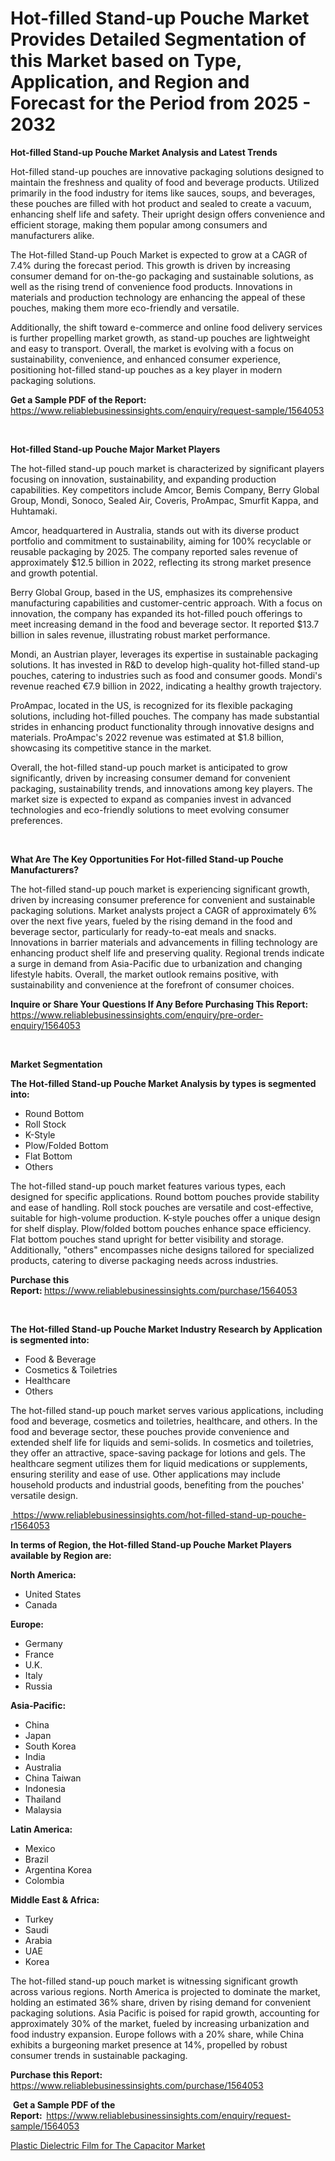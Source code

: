 <p><h1>Hot-filled Stand-up Pouche Market Provides Detailed Segmentation of this Market based on Type, Application, and Region and Forecast for the Period from 2025 - 2032</h1></p><p><strong>Hot-filled Stand-up Pouche Market Analysis and Latest Trends</strong></p>
<p><p>Hot-filled stand-up pouches are innovative packaging solutions designed to maintain the freshness and quality of food and beverage products. Utilized primarily in the food industry for items like sauces, soups, and beverages, these pouches are filled with hot product and sealed to create a vacuum, enhancing shelf life and safety. Their upright design offers convenience and efficient storage, making them popular among consumers and manufacturers alike.</p><p>The Hot-filled Stand-up Pouch Market is expected to grow at a CAGR of 7.4% during the forecast period. This growth is driven by increasing consumer demand for on-the-go packaging and sustainable solutions, as well as the rising trend of convenience food products. Innovations in materials and production technology are enhancing the appeal of these pouches, making them more eco-friendly and versatile. </p><p>Additionally, the shift toward e-commerce and online food delivery services is further propelling market growth, as stand-up pouches are lightweight and easy to transport. Overall, the market is evolving with a focus on sustainability, convenience, and enhanced consumer experience, positioning hot-filled stand-up pouches as a key player in modern packaging solutions.</p></p>
<p><strong>Get a Sample PDF of the Report:&nbsp;</strong> <a href="https://www.reliablebusinessinsights.com/enquiry/request-sample/1564053?utm_campaign=2248&utm_medium=2&utm_source=Github&utm_content=ia&utm_term=02042025&utm_id=hot-filled-stand-up-pouche">https://www.reliablebusinessinsights.com/enquiry/request-sample/1564053</a></p>
<p>&nbsp;</p>
<p><strong>Hot-filled Stand-up Pouche Major Market Players</strong></p>
<p><p>The hot-filled stand-up pouch market is characterized by significant players focusing on innovation, sustainability, and expanding production capabilities. Key competitors include Amcor, Bemis Company, Berry Global Group, Mondi, Sonoco, Sealed Air, Coveris, ProAmpac, Smurfit Kappa, and Huhtamaki.</p><p>Amcor, headquartered in Australia, stands out with its diverse product portfolio and commitment to sustainability, aiming for 100% recyclable or reusable packaging by 2025. The company reported sales revenue of approximately $12.5 billion in 2022, reflecting its strong market presence and growth potential.</p><p>Berry Global Group, based in the US, emphasizes its comprehensive manufacturing capabilities and customer-centric approach. With a focus on innovation, the company has expanded its hot-filled pouch offerings to meet increasing demand in the food and beverage sector. It reported $13.7 billion in sales revenue, illustrating robust market performance.</p><p>Mondi, an Austrian player, leverages its expertise in sustainable packaging solutions. It has invested in R&D to develop high-quality hot-filled stand-up pouches, catering to industries such as food and consumer goods. Mondi's revenue reached €7.9 billion in 2022, indicating a healthy growth trajectory.</p><p>ProAmpac, located in the US, is recognized for its flexible packaging solutions, including hot-filled pouches. The company has made substantial strides in enhancing product functionality through innovative designs and materials. ProAmpac's 2022 revenue was estimated at $1.8 billion, showcasing its competitive stance in the market.</p><p>Overall, the hot-filled stand-up pouch market is anticipated to grow significantly, driven by increasing consumer demand for convenient packaging, sustainability trends, and innovations among key players. The market size is expected to expand as companies invest in advanced technologies and eco-friendly solutions to meet evolving consumer preferences.</p></p>
<p>&nbsp;</p>
<p><strong>What Are The Key Opportunities For Hot-filled Stand-up Pouche Manufacturers?</strong></p>
<p><p>The hot-filled stand-up pouch market is experiencing significant growth, driven by increasing consumer preference for convenient and sustainable packaging solutions. Market analysts project a CAGR of approximately 6% over the next five years, fueled by the rising demand in the food and beverage sector, particularly for ready-to-eat meals and snacks. Innovations in barrier materials and advancements in filling technology are enhancing product shelf life and preserving quality. Regional trends indicate a surge in demand from Asia-Pacific due to urbanization and changing lifestyle habits. Overall, the market outlook remains positive, with sustainability and convenience at the forefront of consumer choices.</p></p>
<p><strong>Inquire or Share Your Questions If Any Before Purchasing This Report:</strong> <a href="https://www.reliablebusinessinsights.com/enquiry/pre-order-enquiry/1564053?utm_campaign=2248&utm_medium=2&utm_source=Github&utm_content=ia&utm_term=02042025&utm_id=hot-filled-stand-up-pouche">https://www.reliablebusinessinsights.com/enquiry/pre-order-enquiry/1564053</a></p>
<p>&nbsp;</p>
<p><strong>Market Segmentation</strong></p>
<p><strong>The Hot-filled Stand-up Pouche Market Analysis by types is segmented into:</strong></p>
<p><ul><li>Round Bottom</li><li>Roll Stock</li><li>K-Style</li><li>Plow/Folded Bottom</li><li>Flat Bottom</li><li>Others</li></ul></p>
<p><p>The hot-filled stand-up pouch market features various types, each designed for specific applications. Round bottom pouches provide stability and ease of handling. Roll stock pouches are versatile and cost-effective, suitable for high-volume production. K-style pouches offer a unique design for shelf display. Plow/folded bottom pouches enhance space efficiency. Flat bottom pouches stand upright for better visibility and storage. Additionally, "others" encompasses niche designs tailored for specialized products, catering to diverse packaging needs across industries.</p></p>
<p><strong>Purchase this Report:&nbsp;</strong><a href="https://www.reliablebusinessinsights.com/purchase/1564053?utm_campaign=2248&utm_medium=2&utm_source=Github&utm_content=ia&utm_term=02042025&utm_id=hot-filled-stand-up-pouche">https://www.reliablebusinessinsights.com/purchase/1564053</a></p>
<p>&nbsp;</p>
<p><strong>The Hot-filled Stand-up Pouche Market Industry Research by Application is segmented into:</strong></p>
<p><ul><li>Food & Beverage</li><li>Cosmetics & Toiletries</li><li>Healthcare</li><li>Others</li></ul></p>
<p><p>The hot-filled stand-up pouch market serves various applications, including food and beverage, cosmetics and toiletries, healthcare, and others. In the food and beverage sector, these pouches provide convenience and extended shelf life for liquids and semi-solids. In cosmetics and toiletries, they offer an attractive, space-saving package for lotions and gels. The healthcare segment utilizes them for liquid medications or supplements, ensuring sterility and ease of use. Other applications may include household products and industrial goods, benefiting from the pouches' versatile design.</p></p>
<p><a href="https://www.reliablebusinessinsights.com/hot-filled-stand-up-pouche-r1564053?utm_campaign=2248&utm_medium=2&utm_source=Github&utm_content=ia&utm_term=02042025&utm_id=hot-filled-stand-up-pouche">&nbsp;https://www.reliablebusinessinsights.com/hot-filled-stand-up-pouche-r1564053</a></p>
<p><strong>In terms of Region, the Hot-filled Stand-up Pouche Market Players available by Region are:</strong></p>
<p>
    <p> <strong> North America: </strong>
        <ul>
            <li>United States</li>
            <li>Canada</li>
        </ul>
        </p> 
    <p> <strong> Europe: </strong>
        <ul>
            <li>Germany</li>
            <li>France</li>
            <li>U.K.</li>
            <li>Italy</li>
            <li>Russia</li>
        </ul>
        </p> 
    <p> <strong> Asia-Pacific: </strong>
        <ul>
            <li>China</li>
            <li>Japan</li>
            <li>South Korea</li>
            <li>India</li>
            <li>Australia</li>
            <li>China Taiwan</li>
            <li>Indonesia</li>
            <li>Thailand</li>
            <li>Malaysia</li>
        </ul>
        </p> 
    <p> <strong> Latin America: </strong>
        <ul>
            <li>Mexico</li>
            <li>Brazil</li>
            <li>Argentina Korea</li>
            <li>Colombia</li>
        </ul>
        </p> 
    <p> <strong> Middle East & Africa: </strong>
        <ul>
            <li>Turkey</li>
            <li>Saudi</li>
            <li>Arabia</li>
            <li>UAE</li>
            <li>Korea</li>
        </ul>
    </p>
    </p>
<p><p>The hot-filled stand-up pouch market is witnessing significant growth across various regions. North America is projected to dominate the market, holding an estimated 36% share, driven by rising demand for convenient packaging solutions. Asia Pacific is poised for rapid growth, accounting for approximately 30% of the market, fueled by increasing urbanization and food industry expansion. Europe follows with a 20% share, while China exhibits a burgeoning market presence at 14%, propelled by robust consumer trends in sustainable packaging.</p></p>
<p><strong>Purchase this Report: </strong><a href="https://www.reliablebusinessinsights.com/purchase/1564053?utm_campaign=2248&utm_medium=2&utm_source=Github&utm_content=ia&utm_term=02042025&utm_id=hot-filled-stand-up-pouche">https://www.reliablebusinessinsights.com/purchase/1564053</a></p>
<p>&nbsp;<strong>Get a Sample PDF of the Report:&nbsp;&nbsp;</strong><a href="https://www.reliablebusinessinsights.com/enquiry/request-sample/1564053?utm_campaign=2248&utm_medium=2&utm_source=Github&utm_content=ia&utm_term=02042025&utm_id=hot-filled-stand-up-pouche">https://www.reliablebusinessinsights.com/enquiry/request-sample/1564053</a></p>
<p><strong></strong></p>
<p><p><a href="https://github.com/seyalshudae7/Market-Research-Report-List-1/blob/main/plastic-dielectric-film-for-the-capacitor-market.md?utm_campaign=2248&utm_medium=2&utm_source=Github&utm_content=ia&utm_term=02042025&utm_id=hot-filled-stand-up-pouche">Plastic Dielectric Film for The Capacitor Market</a></p></p>